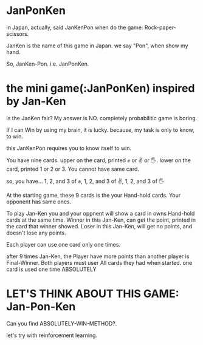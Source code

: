 # JanPonKen

in Japan, actually, said JanKenPon when do the game: Rock-paper-scissors.

JanKen is the name of this game in Japan.
we say "Pon", when show my hand.

So, JanKen-Pon. i.e. JanPonKen.

# the mini game(:JanPonKen) inspired by Jan-Ken

is the JanKen fair?
My answer is NO. completely probabilitic game is boring.

If I can Win by using my brain, it is lucky.
because, my task is only to know, to win.

this JanKenPon requires you to know itself to win.

You have nine cards.
upper on the card, printed ✊ or ✌️ or 🖐.
lower on the card, printed 1 or 2 or 3.
You cannot have same card.

so, you have...
1, 2, and 3 of ✊, 1, 2, and 3 of ✌️, 1, 2, and 3 of 🖐

At the starting game, these 9 cards is the your Hand-hold cards. Your opponent has same ones.

To play Jan-Ken you and your oppnent will show a card in owns Hand-hold cards at the same time.
Winner in this Jan-Ken, can get the point, printed in the card that winner showed.
Loser in this Jan-Ken, will get no points, and doesn't lose any points.

Each player can use one card only one times.

after 9 times Jan-Ken, the Player have more points than another player is Final-Winner.
Both players must user All cards they had when started. one card is used one time ABSOLUTELY

# LET'S  THINK ABOUT THIS GAME: Jan-Pon-Ken

Can you find ABSOLUTELY-WIN-METHOD?.

let's try with reinforcement learning.


